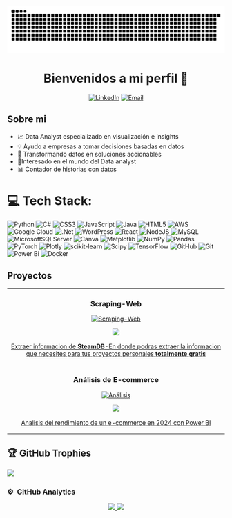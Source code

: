 <p align = "center">
	<img src = "https://github.com/7oSkaaa/7oSkaaa/blob/output/github-contribution-grid-snake-dark.svg"/>
</p>
<div align="center">
<h1 align="center">Bienvenidos a mi perfil 👋</h1>
</div>
<div align=center>
 <a href="https://www.linkedin.com/in/jimferag/" target="_blank"><img src="https://img.shields.io/static/v1?style=for-the-badge&message=LinkedIn&color=0A66C2&logo=LinkedIn&logoColor=FFFFFF&label=" alt="LinkedIn" /></a>
<a href="mailto:jimjordan61@gmail.com?subject=Hi%20Kartik%20,%20nice%20to%20meet%20you!" target="_blank"><img alt="Email" src="https://img.shields.io/static/v1?style=for-the-badge&message=Gmail&color=EA4335&logo=Gmail&logoColor=FFFFFF&label=" /></a>
</div>

## Sobre mi
- 📈 Data Analyst especializado en visualización e insights
- 💡 Ayudo a empresas a tomar decisiones basadas en datos
- 🚀 Transformando datos en soluciones accionables
- 🧪Interesado en el mundo del Data analyst 
- 📊 Contador de historias con datos
# 💻 Tech Stack:
![Python](https://img.shields.io/badge/python-3670A0?style=for-the-badge&logo=python&logoColor=ffdd54) ![C#](https://img.shields.io/badge/c%23-%23239120.svg?style=for-the-badge&logo=csharp&logoColor=white) ![CSS3](https://img.shields.io/badge/css3-%231572B6.svg?style=for-the-badge&logo=css3&logoColor=white) ![JavaScript](https://img.shields.io/badge/javascript-%23323330.svg?style=for-the-badge&logo=javascript&logoColor=%23F7DF1E) ![Java](https://img.shields.io/badge/java-%23ED8B00.svg?style=for-the-badge&logo=openjdk&logoColor=white) ![HTML5](https://img.shields.io/badge/html5-%23E34F26.svg?style=for-the-badge&logo=html5&logoColor=white) ![AWS](https://img.shields.io/badge/AWS-%23FF9900.svg?style=for-the-badge&logo=amazon-aws&logoColor=white) ![Google Cloud](https://img.shields.io/badge/GoogleCloud-%234285F4.svg?style=for-the-badge&logo=google-cloud&logoColor=white) ![.Net](https://img.shields.io/badge/.NET-5C2D91?style=for-the-badge&logo=.net&logoColor=white) ![WordPress](https://img.shields.io/badge/WordPress-%23117AC9.svg?style=for-the-badge&logo=WordPress&logoColor=white) ![React](https://img.shields.io/badge/react-%2320232a.svg?style=for-the-badge&logo=react&logoColor=%2361DAFB) ![NodeJS](https://img.shields.io/badge/node.js-6DA55F?style=for-the-badge&logo=node.js&logoColor=white) ![MySQL](https://img.shields.io/badge/mysql-4479A1.svg?style=for-the-badge&logo=mysql&logoColor=white) ![MicrosoftSQLServer](https://img.shields.io/badge/Microsoft%20SQL%20Server-CC2927?style=for-the-badge&logo=microsoft%20sql%20server&logoColor=white) ![Canva](https://img.shields.io/badge/Canva-%2300C4CC.svg?style=for-the-badge&logo=Canva&logoColor=white) ![Matplotlib](https://img.shields.io/badge/Matplotlib-%23ffffff.svg?style=for-the-badge&logo=Matplotlib&logoColor=black) ![NumPy](https://img.shields.io/badge/numpy-%23013243.svg?style=for-the-badge&logo=numpy&logoColor=white) ![Pandas](https://img.shields.io/badge/pandas-%23150458.svg?style=for-the-badge&logo=pandas&logoColor=white) ![PyTorch](https://img.shields.io/badge/PyTorch-%23EE4C2C.svg?style=for-the-badge&logo=PyTorch&logoColor=white) ![Plotly](https://img.shields.io/badge/Plotly-%233F4F75.svg?style=for-the-badge&logo=plotly&logoColor=white) ![scikit-learn](https://img.shields.io/badge/scikit--learn-%23F7931E.svg?style=for-the-badge&logo=scikit-learn&logoColor=white) ![Scipy](https://img.shields.io/badge/SciPy-%230C55A5.svg?style=for-the-badge&logo=scipy&logoColor=%white) ![TensorFlow](https://img.shields.io/badge/TensorFlow-%23FF6F00.svg?style=for-the-badge&logo=TensorFlow&logoColor=white) ![GitHub](https://img.shields.io/badge/github-%23121011.svg?style=for-the-badge&logo=github&logoColor=white) ![Git](https://img.shields.io/badge/git-%23F05033.svg?style=for-the-badge&logo=git&logoColor=white) ![Power Bi](https://img.shields.io/badge/power_bi-F2C811?style=for-the-badge&logo=powerbi&logoColor=black) ![Docker](https://img.shields.io/badge/Notion-%23000000.svg?style=for-the-badge&logo=notion&logoColor=white)


## Proyectos 
<table>
<tr>
<td width="50%">
<h3 align="center">Scraping-Web</h3>
<div align="center">
<a href="https://github.com/GG-IM/Scraping-Web-SteamDB" target="_blank"><img src="https://i.imgur.com/AB7qqr2.jpg" alt="Scraping-Web"></a>
<p>
<a href="https://github.com/GG-IM/Scraping-Web-SteamDB" target="_blank">
<img src="https://img.shields.io/badge/CÓDIGO-ff9?style=for-the-badge&logo=github&logoColor=black">
</p>
<p>Extraer informacion de <strong>SteamDB</strong>-En donde podras extraer la informacion que necesites para tus proyectos personales <strong>totalmente gratis</strong> </p>
</div>
                                                                                      
</td>

<tr>
<td width="50%">
<h3 align="center">Análisis de E-commerce</h3>
<div align="center">
<a href="https://github.com/GG-IM/Analisis-de-ventas-de-E-commerce-" target="_blank"><img src="https://imgur.com/PDOD6jJ.jpg" alt="Análisis"></a>
<p>
<a href="https://github.com/GG-IM/Analisis-de-ventas-de-E-commerce-" target="_blank">
<img src="https://img.shields.io/badge/CÓDIGO-ff9?style=for-the-badge&logo=github&logoColor=black">
</p>
<p>Analisis del rendimiento de un e-commerce en 2024 con Power BI</strong> </p>
</div>
                                                                                      
</td>
</table>

## 🏆 GitHub Trophies
![](https://github-profile-trophy.vercel.app/?username=GG-IM&theme=onedark&no-frame=false&no-bg=true&margin-w=4)

### ⚙️ &nbsp;GitHub Analytics

<p align="center">
<a href="https://github.com/ArisGuimera">
  <img height="180em" src="https://github-readme-stats-eight-theta.vercel.app/api?username=GG-IM&show_icons=true&theme=algolia&include_all_commits=true&count_private=true"/>
  <img height="180em" src="https://github-readme-stats-eight-theta.vercel.app/api/top-langs/?username=GG-IM&layout=compact&langs_count=8&theme=algolia"/>
</a>
</p>

